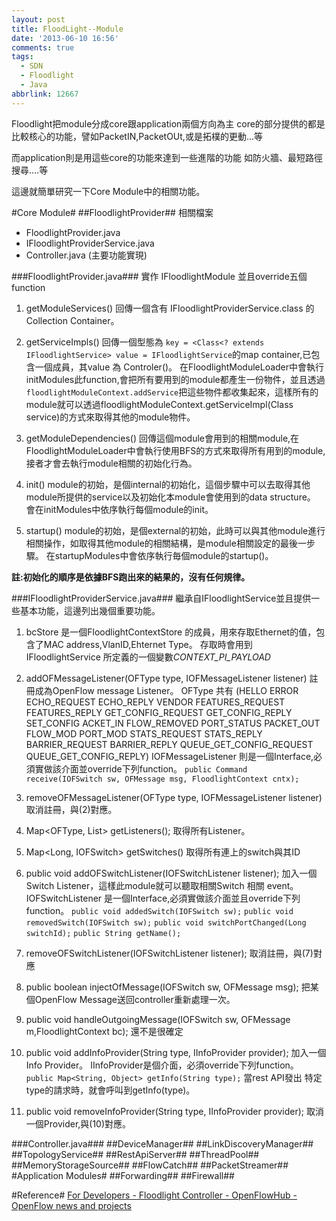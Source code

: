 ```yaml
---
layout: post
title: FloodLight--Module
date: '2013-06-10 16:56'
comments: true
tags:
  - SDN
  - Floodlight
  - Java
abbrlink: 12667
---
```


Floodlight把module分成core跟application兩個方向為主
core的部分提供的都是比較核心的功能，譬如PacketIN,PacketOUt,或是拓樸的更動...等

而application則是用這些core的功能來達到一些進階的功能
如防火牆、最短路徑搜尋....等

這邊就簡單研究一下Core Module中的相關功能。

<!--more-->
#Core Module#
##FloodlightProvider##
相關檔案

- FloodlightProvider.java
- IFloodlightProviderService.java
- Controller.java   (主要功能實現)

###FloodlightProvider.java###
實作 IFloodlightModule
並且override五個function

1. getModuleServices()
	回傳一個含有	IFloodlightProviderService.class 的 Collection Container。

2. getServiceImpls()
	回傳一個型態為 `key = <Class<? extends IFloodlightService> value = IFloodlightService`的map container,已包含一個成員，其value 為 Controler()。
	在FloodlightModuleLoader中會執行initModules此function,會把所有要用到的module都產生一份物件，並且透過`floodlightModuleContext.addService`把這些物件都收集起來，這樣所有的module就可以透過floodlightModuleContext.getServiceImpl(Class<T> service)的方式來取得其他的module物件。

3. getModuleDependencies()
	回傳這個module會用到的相關module,在FloodlightModuleLoader中會執行使用BFS的方式來取得所有用到的module,接者才會去執行module相關的初始化行為。

4. init()
	module的初始，是個internal的初始化，這個步驟中可以去取得其他module所提供的service以及初始化本module會使用到的data structure。
	會在initModules中依序執行每個module的init。

5. startup()
	module的初始，是個external的初始，此時可以與其他module進行相關操作，如取得其他module的相關結構，是module相關設定的最後一步驟。
	在startupModules中會依序執行毎個module的startup()。


**註:初始化的順序是依據BFS跑出來的結果的，沒有任何規律。**

###IFloodlightProviderService.java###
繼承自IFloodlightService並且提供一些基本功能，這邊列出幾個重要功能。

1. bcStore 是一個FloodlightContextStore<Ethernet> 的成員，用來存取Ethernet的值，包含了MAC address,VlanID,Ehternet Type。
存取時會用到IFloodlightService 所定義的一個變數*CONTEXT_PI_PAYLOAD*

2. addOFMessageListener(OFType type, IOFMessageListener listener)
註冊成為OpenFlow message Listener。
OFType 共有
(HELLO
ERROR
ECHO_REQUEST
ECHO_REPLY
VENDOR
FEATURES_REQUEST
FEATURES_REPLY
GET_CONFIG_REQUEST
GET_CONFIG_REPLY
SET_CONFIG
ACKET_IN    FLOW_REMOVED
PORT_STATUS
PACKET_OUT
FLOW_MOD
PORT_MOD
STATS_REQUEST
STATS_REPLY
BARRIER_REQUEST
BARRIER_REPLY
QUEUE_GET_CONFIG_REQUEST
QUEUE_GET_CONFIG_REPLY)
IOFMessageListener 則是一個Interface,必須實做該介面並override下列function。
`public Command receive(IOFSwitch sw, OFMessage msg, FloodlightContext cntx);`

3. removeOFMessageListener(OFType type, IOFMessageListener listener)
取消註冊，與(2)對應。

4. Map<OFType, List<IOFMessageListener>> getListeners();
取得所有Listener。

5. Map<Long, IOFSwitch> getSwitches()
取得所有連上的switch與其ID

6. public void addOFSwitchListener(IOFSwitchListener listener);
加入一個Switch Listener，這樣此module就可以聽取相關Switch 相關 event。
IOFSwitchListener 是一個Interface,必須實做該介面並且override下列function。
`public void addedSwitch(IOFSwitch sw);`
`public void removedSwitch(IOFSwitch sw);`
`public void switchPortChanged(Long switchId);`
`public String getName();`

7. removeOFSwitchListener(IOFSwitchListener listener);
取消註冊，與(7)對應

8. public boolean injectOfMessage(IOFSwitch sw, OFMessage msg);
把某個OpenFlow Message送回controller重新處理一次。

9. public void handleOutgoingMessage(IOFSwitch sw, OFMessage m,FloodlightContext bc);
還不是很確定

10. public void addInfoProvider(String type, IInfoProvider provider);
加入一個Info Provider。
IInfoProvider是個介面，必須override下列function。
`public Map<String, Object> getInfo(String type);`
當rest API發出 特定type的請求時，就會呼叫到getInfo(type)。

11. public void removeInfoProvider(String type, IInfoProvider provider);
取消一個Provider,與(10)對應。


###Controller.java###
##DeviceManager##
##LinkDiscoveryManager##
##TopologyService##
##RestApiServer##
##ThreadPool##
##MemoryStorageSource##
##FlowCatch##
##PacketStreamer##
#Application Modules#
##Forwarding##
##Firewall##

#Reference#
[For Developers - Floodlight Controller - OpenFlowHub - OpenFlow news and projects](http://docs.projectfloodlight.org/display/floodlightcontroller/For+Developers)

